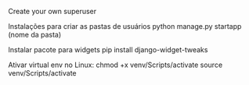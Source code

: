 Create your own superuser

Instalações para criar as pastas de usuários
python manage.py startapp (nome da pasta)

Instalar pacote para widgets 
pip install django-widget-tweaks

Ativar virtual env no Linux: 
chmod +x venv/Scripts/activate
source venv/Scripts/activate
